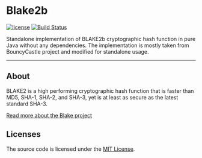 # Blake2b

[![license](http://img.shields.io/badge/license-MIT-red.svg?style=flat)](https://raw.githubusercontent.com/0xShamil/blake2b/master/LICENSE) [![Build Status](https://travis-ci.org/0xShamil/blake2b.svg?branch=master)](https://travis-ci.org/0xShamil/blake2b.svg?branch=master)

Standalone implementation of BLAKE2b cryptographic hash function in pure Java without any dependencies. The implementation is mostly taken from BouncyCastle project and modified for standalone usage.

---
## About
BLAKE2 is a high performing cryptographic hash function that is faster than  MD5, SHA-1, SHA-2, and SHA-3, yet is at least as secure as the latest standard SHA-3. 

[Read more about the Blake project](https://blake2.net/)

## Licenses
The source code is licensed under the [MIT License](https://github.com/0xShamil/blake2b/master/LICENSE).
